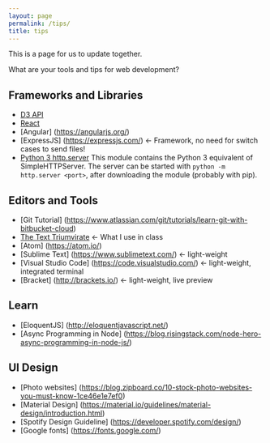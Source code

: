 ```yaml
---
layout: page
permalink: /tips/
title: tips
---
```


This is a page for us to update together.

What are your tools and tips for web development?


## Frameworks and Libraries

- [D3 API](https://github.com/d3/d3/blob/master/API.md)
- [React](https://facebook.github.io/react/) 
- [Angular] (https://angularjs.org/)
- [ExpressJS] (https://expressjs.com/) <- Framework, no need for switch cases to send files!
- [Python 3 http.server](https://docs.python.org/3/library/http.server.html) 
This module contains the Python 3 equivalent of SimpleHTTPServer. The server can be started with `python -m http.server <port>`, after downloading the module (probably with pip).


## Editors and Tools

- [Git Tutorial] (https://www.atlassian.com/git/tutorials/learn-git-with-bitbucket-cloud)
- [The Text Triumvirate](http://www.drbunsen.org/the-text-triumvirate/) <- What I use in class
- [Atom] (https://atom.io/) 
- [Sublime Text] (https://www.sublimetext.com/) <- light-weight
- [Visual Studio Code] (https://code.visualstudio.com/) <- light-weight, integrated terminal
- [Bracket] (http://brackets.io/) <- light-weight, live preview

## Learn 
- [EloquentJS] (http://eloquentjavascript.net/)
- [Async Programming in Node] (https://blog.risingstack.com/node-hero-async-programming-in-node-js/)

## UI Design
- [Photo websites] (https://blog.zipboard.co/10-stock-photo-websites-you-must-know-1ce46e1e7ef0)
- [Material Design] (https://material.io/guidelines/material-design/introduction.html)
- [Spotify Design Guideline] (https://developer.spotify.com/design/)
- [Google fonts] (https://fonts.google.com/)

